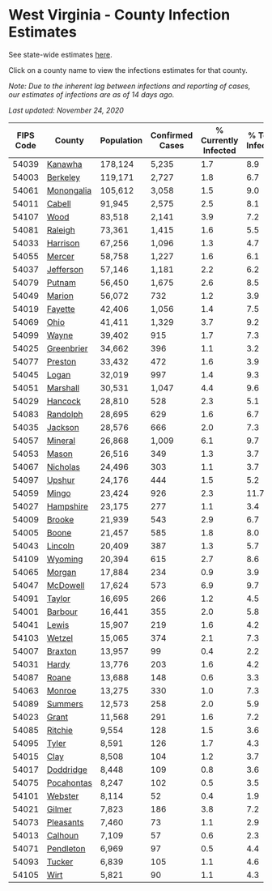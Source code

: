 # West Virginia - County Infection Estimates

See state-wide estimates [here](/infections/us-wv).

Click on a county name to view the infections estimates for that county.

*Note: Due to the inherent lag between infections and reporting of cases, our estimates of infections are as of 14 days ago.*

*Last updated: November 24, 2020*

|   FIPS Code |                   County |   Population |   Confirmed Cases |   % Currently Infected |   % Total Infected |
|-------------|--------------------------|--------------|-------------------|------------------------|--------------------|
|       54039 |       [Kanawha](kanawha) |      178,124 |             5,235 |                    1.7 |                8.9 |
|       54003 |     [Berkeley](berkeley) |      119,171 |             2,727 |                    1.8 |                6.7 |
|       54061 | [Monongalia](monongalia) |      105,612 |             3,058 |                    1.5 |                9.0 |
|       54011 |         [Cabell](cabell) |       91,945 |             2,575 |                    2.5 |                8.1 |
|       54107 |             [Wood](wood) |       83,518 |             2,141 |                    3.9 |                7.2 |
|       54081 |       [Raleigh](raleigh) |       73,361 |             1,415 |                    1.6 |                5.5 |
|       54033 |     [Harrison](harrison) |       67,256 |             1,096 |                    1.3 |                4.7 |
|       54055 |         [Mercer](mercer) |       58,758 |             1,227 |                    1.6 |                6.1 |
|       54037 |   [Jefferson](jefferson) |       57,146 |             1,181 |                    2.2 |                6.2 |
|       54079 |         [Putnam](putnam) |       56,450 |             1,675 |                    2.6 |                8.5 |
|       54049 |         [Marion](marion) |       56,072 |               732 |                    1.2 |                3.9 |
|       54019 |       [Fayette](fayette) |       42,406 |             1,056 |                    1.4 |                7.5 |
|       54069 |             [Ohio](ohio) |       41,411 |             1,329 |                    3.7 |                9.2 |
|       54099 |           [Wayne](wayne) |       39,402 |               915 |                    1.7 |                7.3 |
|       54025 | [Greenbrier](greenbrier) |       34,662 |               396 |                    1.1 |                3.2 |
|       54077 |       [Preston](preston) |       33,432 |               472 |                    1.6 |                3.9 |
|       54045 |           [Logan](logan) |       32,019 |               997 |                    1.4 |                9.3 |
|       54051 |     [Marshall](marshall) |       30,531 |             1,047 |                    4.4 |                9.6 |
|       54029 |       [Hancock](hancock) |       28,810 |               528 |                    2.3 |                5.1 |
|       54083 |     [Randolph](randolph) |       28,695 |               629 |                    1.6 |                6.7 |
|       54035 |       [Jackson](jackson) |       28,576 |               666 |                    2.0 |                7.3 |
|       54057 |       [Mineral](mineral) |       26,868 |             1,009 |                    6.1 |                9.7 |
|       54053 |           [Mason](mason) |       26,516 |               349 |                    1.3 |                3.7 |
|       54067 |     [Nicholas](nicholas) |       24,496 |               303 |                    1.1 |                3.7 |
|       54097 |         [Upshur](upshur) |       24,176 |               444 |                    1.5 |                5.2 |
|       54059 |           [Mingo](mingo) |       23,424 |               926 |                    2.3 |               11.7 |
|       54027 |   [Hampshire](hampshire) |       23,175 |               277 |                    1.1 |                3.4 |
|       54009 |         [Brooke](brooke) |       21,939 |               543 |                    2.9 |                6.7 |
|       54005 |           [Boone](boone) |       21,457 |               585 |                    1.8 |                8.0 |
|       54043 |       [Lincoln](lincoln) |       20,409 |               387 |                    1.3 |                5.7 |
|       54109 |       [Wyoming](wyoming) |       20,394 |               615 |                    2.7 |                8.6 |
|       54065 |         [Morgan](morgan) |       17,884 |               234 |                    0.9 |                3.9 |
|       54047 |     [McDowell](mcdowell) |       17,624 |               573 |                    6.9 |                9.7 |
|       54091 |         [Taylor](taylor) |       16,695 |               266 |                    1.2 |                4.5 |
|       54001 |       [Barbour](barbour) |       16,441 |               355 |                    2.0 |                5.8 |
|       54041 |           [Lewis](lewis) |       15,907 |               219 |                    1.6 |                4.2 |
|       54103 |         [Wetzel](wetzel) |       15,065 |               374 |                    2.1 |                7.3 |
|       54007 |       [Braxton](braxton) |       13,957 |                99 |                    0.4 |                2.2 |
|       54031 |           [Hardy](hardy) |       13,776 |               203 |                    1.6 |                4.2 |
|       54087 |           [Roane](roane) |       13,688 |               148 |                    0.6 |                3.3 |
|       54063 |         [Monroe](monroe) |       13,275 |               330 |                    1.0 |                7.3 |
|       54089 |       [Summers](summers) |       12,573 |               258 |                    2.0 |                5.9 |
|       54023 |           [Grant](grant) |       11,568 |               291 |                    1.6 |                7.2 |
|       54085 |       [Ritchie](ritchie) |        9,554 |               128 |                    1.5 |                3.6 |
|       54095 |           [Tyler](tyler) |        8,591 |               126 |                    1.7 |                4.3 |
|       54015 |             [Clay](clay) |        8,508 |               104 |                    1.2 |                3.7 |
|       54017 |   [Doddridge](doddridge) |        8,448 |               109 |                    0.8 |                3.6 |
|       54075 | [Pocahontas](pocahontas) |        8,247 |               102 |                    0.5 |                3.5 |
|       54101 |       [Webster](webster) |        8,114 |                52 |                    0.4 |                1.9 |
|       54021 |         [Gilmer](gilmer) |        7,823 |               186 |                    3.8 |                7.2 |
|       54073 |   [Pleasants](pleasants) |        7,460 |                73 |                    1.1 |                2.9 |
|       54013 |       [Calhoun](calhoun) |        7,109 |                57 |                    0.6 |                2.3 |
|       54071 |   [Pendleton](pendleton) |        6,969 |                97 |                    0.5 |                4.4 |
|       54093 |         [Tucker](tucker) |        6,839 |               105 |                    1.1 |                4.6 |
|       54105 |             [Wirt](wirt) |        5,821 |                90 |                    1.1 |                4.3 |